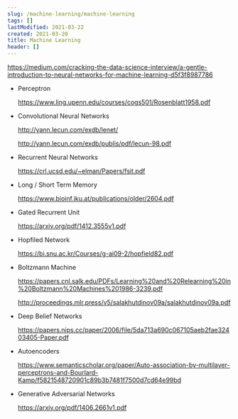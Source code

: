```yaml
---
slug: /machine-learning/machine-learning
tags: []
lastModified: 2021-03-22
created: 2021-03-20
title: Machine Learning
header: []
---
```


https://medium.com/cracking-the-data-science-interview/a-gentle-introduction-to-neural-networks-for-machine-learning-d5f3f8987786

- Perceptron

  https://www.ling.upenn.edu/courses/cogs501/Rosenblatt1958.pdf

- Convolutional Neural Networks

  http://yann.lecun.com/exdb/lenet/

  http://yann.lecun.com/exdb/publis/pdf/lecun-98.pdf

- Recurrent Neural Networks

  https://crl.ucsd.edu/~elman/Papers/fsit.pdf

- Long / Short Term Memory

  https://www.bioinf.jku.at/publications/older/2604.pdf

- Gated Recurrent Unit

  https://arxiv.org/pdf/1412.3555v1.pdf

- Hopfiled Network

  https://bi.snu.ac.kr/Courses/g-ai09-2/hopfield82.pdf

- Boltzmann Machine

  https://papers.cnl.salk.edu/PDFs/Learning%20and%20Relearning%20in%20Boltzmann%20Machines%201986-3239.pdf

  http://proceedings.mlr.press/v5/salakhutdinov09a/salakhutdinov09a.pdf

- Deep Belief Networks

  https://papers.nips.cc/paper/2006/file/5da713a690c067105aeb2fae32403405-Paper.pdf

- Autoencoders

  https://www.semanticscholar.org/paper/Auto-association-by-multilayer-perceptrons-and-Bourlard-Kamp/f5821548720901c89b3b7481f7500d7cd64e99bd

- Generative Adversarial Networks

  https://arxiv.org/pdf/1406.2661v1.pdf
